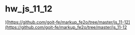 # hw_js_11_12

)[https://github.com/goit-fe/markup_fe2o/tree/master/js_11-12](https://github.com/goit-fe/markup_fe2o/tree/master/js_11-12
